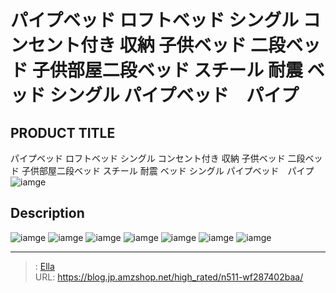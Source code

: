 # パイプベッド ロフトベッド シングル コンセント付き 収納 子供ベッド 二段ベッド 子供部屋二段ベッド スチール 耐震 ベッド シングル パイプベッド　パイプ


## PRODUCT TITLE 

パイプベッド ロフトベッド シングル コンセント付き 収納 子供ベッド 二段ベッド 子供部屋二段ベッド スチール 耐震 ベッド シングル パイプベッド　パイプ![iamge](https://b2bfiles1.gigab2b.cn/image/wkseller/303/20211223_05952067004663a124b988730e544b03.jpg)

## Description











![iamge](https://b2bfiles1.gigab2b.cn/image/wkseller/303/20211223_c91209a0bd10000ba3907faefaf44e1b.jpg)
![iamge](https://b2bfiles1.gigab2b.cn/image/wkseller/303/20211223_ef0866bdb185250a30e8fa563844fc5a.jpg)
![iamge](https://b2bfiles1.gigab2b.cn/image/wkseller/303/20211223_e192cdf1e5b9eff7c6216c58aab6c332.jpg)
![iamge](https://b2bfiles1.gigab2b.cn/image/wkseller/303/20211223_5f05eb4fe8616fdabb9e8110591ca825.jpg)
![iamge](https://b2bfiles1.gigab2b.cn/image/wkseller/303/20211223_61ee69aca2e2fbf2fd3a812d9cf115a2.jpg)
![iamge](https://b2bfiles1.gigab2b.cn/image/wkseller/303/20211223_b159be124d5387f0314bf6a70212f588.jpg)
![iamge](https://b2bfiles1.gigab2b.cn/image/wkseller/303/20211223_c25947e31e219350ef329b8f56e4c18f.jpg)


---

> : [Ella](https://blog.jp.amzshop.net/)  
> URL: https://blog.jp.amzshop.net/high_rated/n511-wf287402baa/  


